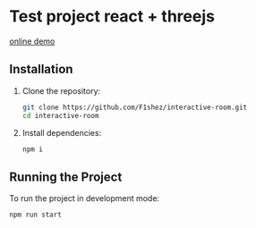 # Test project react + threejs

[online demo](https://f1shez.github.io/interactive-room/)

## Installation

1. Clone the repository:

   ```bash
   git clone https://github.com/F1shez/interactive-room.git
   cd interactive-room
   ```

2. Install dependencies:

   ```bash
   npm i
   ```

## Running the Project

To run the project in development mode:

```bash
npm run start
```
